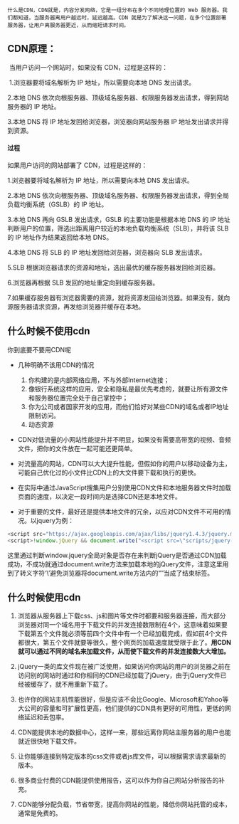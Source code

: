 	什么是CDN，CDN就是，内容分发网络，它是一组分布在多个不同地理位置的 Web 服务器。我们都知道，当服务器离用户越远时，延迟越高。CDN 就是为了解决这一问题，在多个位置部署服务器，让用户离服务器更近，从而缩短请求时间。

## CDN原理：

​	当用户访问一个网站时，如果没有 CDN，过程是这样的：

​	1.浏览器要将域名解析为 IP 地址，所以需要向本地 DNS 发出请求。

2.本地 DNS 依次向根服务器、顶级域名服务器、权限服务器发出请求，得到网站服务器的 IP 地址。

3.本地 DNS 将 IP 地址发回给浏览器，浏览器向网站服务器 IP 地址发出请求并得到资源。

#### 过程

如果用户访问的网站部署了 CDN，过程是这样的：

1.浏览器要将域名解析为 IP 地址，所以需要向本地 DNS 发出请求。

2.本地 DNS 依次向根服务器、顶级域名服务器、权限服务器发出请求，得到全局负载均衡系统（GSLB）的 IP 地址。

3.本地 DNS 再向 GSLB 发出请求，GSLB 的主要功能是根据本地 DNS 的 IP 地址判断用户的位置，筛选出距离用户较近的本地负载均衡系统（SLB），并将该 SLB 的 IP 地址作为结果返回给本地 DNS。

4.本地 DNS 将 SLB 的 IP 地址发回给浏览器，浏览器向 SLB 发出请求。

5.SLB 根据浏览器请求的资源和地址，选出最优的缓存服务器发回给浏览器。

6.浏览器再根据 SLB 发回的地址重定向到缓存服务器。

7.如果缓存服务器有浏览器需要的资源，就将资源发回给浏览器。如果没有，就向源服务器请求资源，再发给浏览器并缓存在本地。



## 什么时候不使用cdn

你到底要不要用CDN呢

- 几种明确不该用CDN的情况
  1. 你构建的是内部网络应用，不与外部Internet连接；
  2. 像银行系统这样的应用，安全和隐私是最优先考虑的，就要让所有源文件和服务器位置完全处于自己掌控中；
  3. 你为公司或者国家开发的应用，而他们恰好对某些CDN的域名或者IP地址限制访问。
  4. 动态资源

- CDN对低流量的小网站性能提升并不明显，如果没有需要高带宽的视频、音频文件，把你的文件放在一起可能还更简单。
- 对流量高的网站，CDN可以大大提升性能，但假如你的用户以移动设备为主，可能自己优化过的小文件比CDN上的大文件要下载和执行的更快。
- 在实际中通过JavaScript搜集用户分别使用CDN文件和本地服务器文件时加载页面的速度，以决定一段时间内是选择CDN还是本地文件。
- 对于重要的文件，最好还是提供本地文件的冗余，以应对CDN文件不可用的情况。以jquery为例：
```js
<script src="https://ajax.googleapis.com/ajax/libs/jquery1.4.3/jquery.min.js"></script>
<script>!window.jQuery && document.write("<script src=\"scripts/jquery-1.4.3.min.js\">" + "<\/scrript>")
```
这里通过判断window.jquery全局对象是否存在来判断jQuery是否通过CDN加载成功，不成功就通过document.write方法来加载本地的jQuery文件，注意这里用到了转义字符‘\’避免浏览器将document.write方法内的“</script>”当成了结束标签。



## 什么时候使用cdn

1. 浏览器从服务器上下载css、js和图片等文件时都要和服务器连接，而大部分浏览器对同一个域名用于下载文件的并发连接数限制在4个，这意味着如果要下载第五个文件就必须等前四个文件中有一个已经加载完成，假如前4个文件都很大，第五个文件就要等很久，整个网页的加载速度就受限于此了。**用CDN就可以通过不同的域名来加载文件，从而使下载文件的并发连接数大大增加。**

2. jQuery一类的库文件现在被广泛使用，如果访问你网站的用户的浏览器之前在访问别的网站时通过和你相同的CDN已经加载了jQuery，由于jQuery文件已经被缓存了，就不用重新下载了。
3. 也许你的网站主机性能很好，但是应该不会比Google、Microsoft和Yahoo等大公司的容量和可扩展性更高，他们提供的CDN具有更好的可用性，更低的网络延迟和丢包率。
4. CDN能提供本地的数据中心，这样一来，那些远离你网站主服务器的用户也能就近很快地下载文件。
5. 让你能够连接到特定版本的css文件或者js库文件，可以根据需求请求最新的版本。
6. 很多商业付费的CDN能提供使用报告，这可以作为你自己网站分析报告的补充。
7. CDN能够分配负载，节省带宽，提高你网站的性能，降低你网站托管的成本，通常是免费的。

